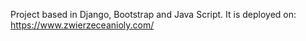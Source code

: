 Project based in Django, Bootstrap and Java Script. It is deployed on:
https://www.zwierzeceanioly.com/

